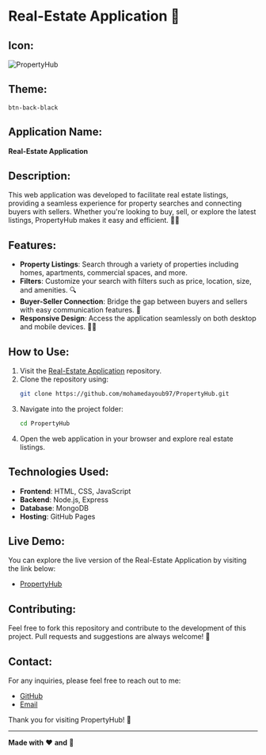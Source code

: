 # Real-Estate Application 🏡

## Icon: 
![PropertyHub](https://github.com/mohamedayoub97/PropertyHub.git)

## Theme: 
`btn-back-black`

## Application Name:
**Real-Estate Application**

## Description:
This web application was developed to facilitate real estate listings, providing a seamless experience for property searches and connecting buyers with sellers. Whether you're looking to buy, sell, or explore the latest listings, PropertyHub makes it easy and efficient. 🏢💼

## Features:
- **Property Listings**: Search through a variety of properties including homes, apartments, commercial spaces, and more. 
- **Filters**: Customize your search with filters such as price, location, size, and amenities. 🔍
- **Buyer-Seller Connection**: Bridge the gap between buyers and sellers with easy communication features. 📩
- **Responsive Design**: Access the application seamlessly on both desktop and mobile devices. 📱🌐

## How to Use:
1. Visit the [Real-Estate Application](https://github.com/mohamedayoub97/PropertyHub.git) repository.
2. Clone the repository using:
   ```bash
   git clone https://github.com/mohamedayoub97/PropertyHub.git
   ```
3. Navigate into the project folder:
   ```bash
   cd PropertyHub
   ```
4. Open the web application in your browser and explore real estate listings.

## Technologies Used:
- **Frontend**: HTML, CSS, JavaScript
- **Backend**: Node.js, Express
- **Database**: MongoDB
- **Hosting**: GitHub Pages

## Live Demo:
You can explore the live version of the Real-Estate Application by visiting the link below:
- [PropertyHub](https://github.com/mohamedayoub97/PropertyHub.git)

## Contributing:
Feel free to fork this repository and contribute to the development of this project. Pull requests and suggestions are always welcome! 🤝

## Contact:
For any inquiries, please feel free to reach out to me:
- [GitHub](https://github.com/mohamedayoub97)
- [Email](mailto:mohamedayoub97@gmail.com)

Thank you for visiting PropertyHub! 🚀

--- 

**Made with** ❤️ **and** 🌟
```
